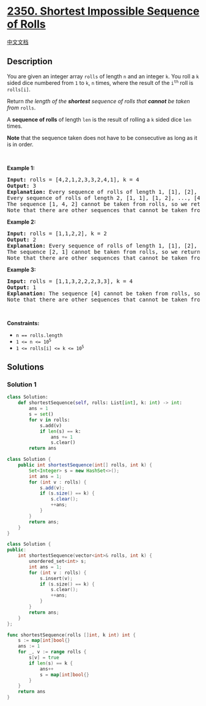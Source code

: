# [2350. Shortest Impossible Sequence of Rolls](https://leetcode.com/problems/shortest-impossible-sequence-of-rolls)

[中文文档](./solution/2300-2399/2350.Shortest%20Impossible%20Sequence%20of%20Rolls/README.md)

<!-- tags:Greedy,Array,Hash Table -->

## Description

<p>You are given an integer array <code>rolls</code> of length <code>n</code> and an integer <code>k</code>. You roll a <code>k</code> sided dice numbered from <code>1</code> to <code>k</code>, <code>n</code> times, where the result of the <code>i<sup>th</sup></code> roll is <code>rolls[i]</code>.</p>

<p>Return<em> the length of the <strong>shortest</strong> sequence of rolls that <strong>cannot</strong> be taken from </em><code>rolls</code>.</p>

<p>A <strong>sequence of rolls</strong> of length <code>len</code> is the result of rolling a <code>k</code> sided dice <code>len</code> times.</p>

<p><strong>Note</strong> that the sequence taken does not have to be consecutive as long as it is in order.</p>

<p>&nbsp;</p>
<p><strong class="example">Example 1:</strong></p>

<pre>
<strong>Input:</strong> rolls = [4,2,1,2,3,3,2,4,1], k = 4
<strong>Output:</strong> 3
<strong>Explanation:</strong> Every sequence of rolls of length 1, [1], [2], [3], [4], can be taken from rolls.
Every sequence of rolls of length 2, [1, 1], [1, 2], ..., [4, 4], can be taken from rolls.
The sequence [1, 4, 2] cannot be taken from rolls, so we return 3.
Note that there are other sequences that cannot be taken from rolls.</pre>

<p><strong class="example">Example 2:</strong></p>

<pre>
<strong>Input:</strong> rolls = [1,1,2,2], k = 2
<strong>Output:</strong> 2
<strong>Explanation:</strong> Every sequence of rolls of length 1, [1], [2], can be taken from rolls.
The sequence [2, 1] cannot be taken from rolls, so we return 2.
Note that there are other sequences that cannot be taken from rolls but [2, 1] is the shortest.
</pre>

<p><strong class="example">Example 3:</strong></p>

<pre>
<strong>Input:</strong> rolls = [1,1,3,2,2,2,3,3], k = 4
<strong>Output:</strong> 1
<strong>Explanation:</strong> The sequence [4] cannot be taken from rolls, so we return 1.
Note that there are other sequences that cannot be taken from rolls but [4] is the shortest.
</pre>

<p>&nbsp;</p>
<p><strong>Constraints:</strong></p>

<ul>
	<li><code>n == rolls.length</code></li>
	<li><code>1 &lt;= n &lt;= 10<sup>5</sup></code></li>
	<li><code>1 &lt;= rolls[i] &lt;= k &lt;= 10<sup>5</sup></code></li>
</ul>

## Solutions

### Solution 1

<!-- tabs:start -->

```python
class Solution:
    def shortestSequence(self, rolls: List[int], k: int) -> int:
        ans = 1
        s = set()
        for v in rolls:
            s.add(v)
            if len(s) == k:
                ans += 1
                s.clear()
        return ans
```

```java
class Solution {
    public int shortestSequence(int[] rolls, int k) {
        Set<Integer> s = new HashSet<>();
        int ans = 1;
        for (int v : rolls) {
            s.add(v);
            if (s.size() == k) {
                s.clear();
                ++ans;
            }
        }
        return ans;
    }
}
```

```cpp
class Solution {
public:
    int shortestSequence(vector<int>& rolls, int k) {
        unordered_set<int> s;
        int ans = 1;
        for (int v : rolls) {
            s.insert(v);
            if (s.size() == k) {
                s.clear();
                ++ans;
            }
        }
        return ans;
    }
};
```

```go
func shortestSequence(rolls []int, k int) int {
	s := map[int]bool{}
	ans := 1
	for _, v := range rolls {
		s[v] = true
		if len(s) == k {
			ans++
			s = map[int]bool{}
		}
	}
	return ans
}
```

<!-- tabs:end -->

<!-- end -->
